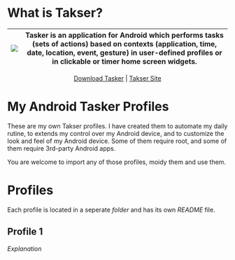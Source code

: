 # What is Takser?


| <img src="https://lh3.googleusercontent.com/Z32CI1HB_7uGRIyKhKGd6rt9jLBzRxFasowSEzUt0kGJJeFUYeKChxti4x8USm4xAg=s180-rw"  />  | Tasker is an application for Android which performs tasks (sets of actions) based on contexts (application, time, date, location, event, gesture) in user-defined profiles or in clickable or timer home screen widgets.|
| ------------- | ------------- |

<p align="center">
  <a href="https://play.google.com/store/apps/details?id=net.dinglisch.android.taskerm&hl=en">Download Tasker</a> | <a href="https://tasker.joaoapps.com/">Takser Site</a>
</p>


# My Android Tasker Profiles
These are my own Takser profiles. I have created them to automate my daily rutine, to extends my control over my Android device, and to customize the look and feel of my Android device. Some of them require root, and some of them require 3rd-party Android apps.

You are welcome to import any of those profiles, moidy them and use them.

# Profiles
Each profile is located in a seperate *folder* and has its own *README* file.

## Profile 1
*Explanation*
